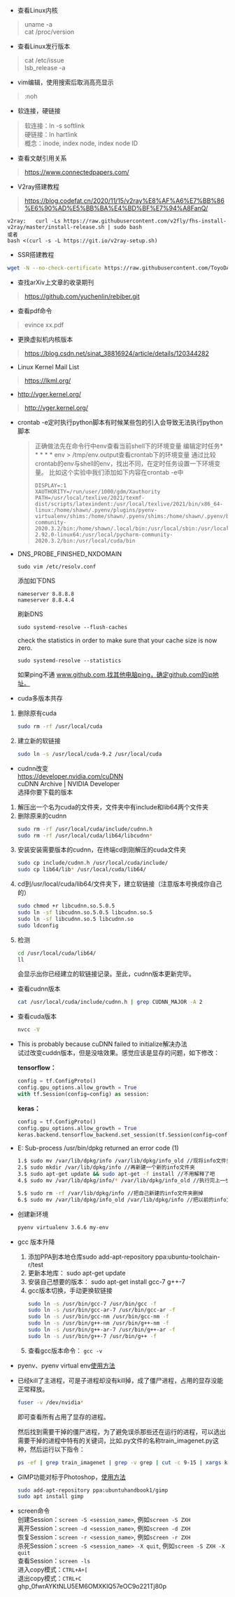 * 查看Linux内核<br>
> uname -a<br>
> cat /proc/version<br>

* 查看Linux发行版本<br>
> cat /etc/issue<br>
> lsb_release -a<br>

* vim编辑，使用搜索后取消高亮显示<br>
> :noh<br>

* 软连接，硬链接<br>
> 软连接：ln -s   softlink<br>
> 硬链接：ln     hartlink<br>
> 概念：inode, index node, index node ID<br>

* 查看文献引用关系<br>
> <https://www.connectedpapers.com/><br>

* V2ray搭建教程<br>
> <https://blog.codefat.cn/2020/11/15/v2ray%E8%AF%A6%E7%BB%86%E6%90%AD%E5%BB%BA%E4%BD%BF%E7%94%A8FanQ/><br>
```
v2ray:   curl -Ls https://raw.githubusercontent.com/v2fly/fhs-install-v2ray/master/install-release.sh | sudo bash
或者
bash <(curl -s -L https://git.io/v2ray-setup.sh)
```
* SSR搭建教程<br>
```bash
wget -N --no-check-certificate https://raw.githubusercontent.com/ToyoDAdoubi/doubi/master/ssr.sh && chmod +x ssr.sh && bash ssr.sh
```
* 查找arXiv上文章的收录期刊<br>
> <https://github.com/yuchenlin/rebiber.git><br>

* 查看pdf命令<br>
> evince xx.pdf<br>

* 更换虚拟机内核版本<br>
> <https://blog.csdn.net/sinat_38816924/article/details/120344282>

* Linux Kernel Mail List
> <https://lkml.org/>

* http://vger.kernel.org/
> <http://vger.kernel.org/>

* crontab -e定时执行python脚本有时候某些包的引入会导致无法执行python脚本
    > 正确做法先在命令行中env查看当前shell下的环境变量
    > 编辑定时任务* * * * * env > /tmp/env.output查看crontab下的环境变量
    > 通过比较crontab的env与shell的env，找出不同，在定时任务设置一下环境变量。
    > 比如这个实验中我们添加如下内容在crontab -e中
    > ```shell
    > DISPLAY=:1
    > XAUTHORITY=/run/user/1000/gdm/Xauthority
    > PATH=/usr/local/texlive/2021/texmf-dist/scripts/latexindent:/usr/local/texlive/2021/bin/x86_64-linux:/home/shawn/.pyenv/plugins/pyenv-virtualenv/shims:/home/shawn/.pyenv/shims:/home/shawn/.pyenv/bin:/usr/local/anaconda3/bin:/usr/local/pycharm-community-2020.3.2/bin:/home/shawn/.local/bin:/usr/local/sbin:/usr/local/bin:/usr/sbin:/usr/bin:/sbin:/bin:/usr/games:/usr/local/games:/snap/bin:/opt/blender-2.92.0-linux64:/usr/local/pycharm-community-2020.3.2/bin:/usr/local/cuda/bin
    > ```

* DNS_PROBE_FINISHED_NXDOMAIN
    ```
    sudo vim /etc/resolv.conf
    ```
    添加如下DNS
    ```
    nameserver 8.8.8.8
    nameserver 8.8.4.4
    ```
    刷新DNS
    ```
    sudo systemd-resolve --flush-caches
    ```
    check the statistics in order to make sure that your cache size is now zero.
    ```
    sudo systemd-resolve --statistics
    ```
    如果ping不通 www.github.com,找其他电脑ping，确定github.com的ip地址。


* cuda多版本共存<br>
1. 删除原有cuda<br>
    ```bash
    sudo rm -rf /usr/local/cuda
    ```
2. 建立新的软链接
    ```bash
    sudo ln -s /usr/local/cuda-9.2 /usr/local/cuda
    ```

* cudnn改变<br>
<https://developer.nvidia.com/cuDNN><br>
cuDNN Archive | NVIDIA Developer<br>
选择你要下载的版本<br>
1. 解压出一个名为cuda的文件夹，文件夹中有include和lib64两个文件夹<br>
2. 删除原来的cudnn<br>
    ```bash
    sudo rm -rf /usr/local/cuda/include/cudnn.h
    sudo rm -rf /usr/local/cuda/lib64/libcudnn*
    ```
3. 安装安装需要版本的cudnn，在终端cd到刚解压的cuda文件夹<br>
    ```bash
    sudo cp include/cudnn.h /usr/local/cuda/include/
    sudo cp lib64/lib* /usr/local/cuda/lib64/
    ```
4. cd到/usr/local/cuda/lib64/文件夹下，建立软链接（注意版本号换成你自己的）<br>
    ```bash
    sudo chmod +r libcudnn.so.5.0.5  
    sudo ln -sf libcudnn.so.5.0.5 libcudnn.so.5  
    sudo ln -sf libcudnn.so.5 libcudnn.so  
    sudo ldconfig  
    ```
5. 检测
    ```bash
    cd /usr/local/cuda/lib64/
    ll
    ```
    会显示出你已经建立的软链接记录。至此，cudnn版本更新完毕。

* 查看cudnn版本
    ```bash
    cat /usr/local/cuda/include/cudnn.h | grep CUDNN_MAJOR -A 2
    ```

* 查看cuda版本
    ```bash
    nvcc -V
    ```

* This is probably because cuDNN failed to initialize解决办法<br>
试过改变cuddn版本，但是没啥效果。感觉应该是显存的问题，如下修改：<br>

    **tensorflow：**
    ```python
    config = tf.ConfigProto()
    config.gpu_options.allow_growth = True
    with tf.Session(config=config) as session:
    ```
    **keras：**
    ```python
    config = tf.ConfigProto()
    config.gpu_options.allow_growth = True
    keras.backend.tensorflow_backend.set_session(tf.Session(config=config))
    ```

* E: Sub-process /usr/bin/dpkg returned an error code (1)
    ```bash
    1.$ sudo mv /var/lib/dpkg/info /var/lib/dpkg/info_old //现将info文件夹更名
    2.$ sudo mkdir /var/lib/dpkg/info //再新建一个新的info文件夹
    3.$ sudo apt-get update && sudo apt-get -f install //不用解释了吧
    4.$ sudo mv /var/lib/dpkg/info/* /var/lib/dpkg/info_old //执行完上一步操作后会在新的info文件夹下生成一些文件，现将这些文件全部移到info_old文件夹下

    5.$ sudo rm -rf /var/lib/dpkg/info //把自己新建的info文件夹删掉
    6.$ sudo mv /var/lib/dpkg/info_old /var/lib/dpkg/info //把以前的info文件夹重新改
    ```
* 创建新环境 
    ```bash
    pyenv virtualenv 3.6.6 my-env
    ```

* gcc 版本升降
    1. 添加PPA到本地仓库sudo add-apt-repository ppa:ubuntu-toolchain-r/test
    2. 更新本地库： sudo apt-get update
    3. 安装自己想要的版本： sudo apt-get install gcc-7 g++-7
    4. gcc版本切换，手动更换软链接
        ```bash
        sudo ln -s /usr/bin/gcc-7 /usr/bin/gcc -f
        sudo ln -s /usr/bin/gcc-ar-7 /usr/bin/gcc-ar -f
        sudo ln -s /usr/bin/gcc-nm /usr/bin/gcc-nm -f
        sudo ln -s /usr/bin/g++-nm /usr/bin/g++-nm -f
        sudo ln -s /usr/bin/g++-ar-7 /usr/bin/g++-ar -f
        sudo ln -s /usr/bin/g++-7 /usr/bin/g++ -f
        ```
    5. 查看gcc版本命令： `gcc -v`
* pyenv、pyenv virtual env[使用方法](https://www.jianshu.com/p/3e93311fe6cb)

* 已经kill了主进程，可是子进程却没有kill掉，成了僵尸进程，占用的显存没能正常释放。
    ```bash
    fuser -v /dev/nvidia*
    ```
    即可查看所有占用了显存的进程。

    然后找到需要干掉的僵尸进程，为了避免误杀那些还在运行的进程，可以选出需要干掉的进程中特有的关键词，比如.py文件的名称train_imagenet.py这种，然后运行以下指令：
    ```bash
    ps -ef | grep train_imagenet | grep -v grep | cut -c 9-15 | xargs kill -9
    ```
* GIMP功能对标于Photoshop，[使用方法](https://blog.csdn.net/michaelchain/article/details/119628593)
    ```bash
    sudo add-apt-repository ppa:ubuntuhandbook1/gimp
    sudo apt install gimp
    ```

* screen命令<br>
    创建Session：`screen -S <session_name>`, 例如`screen -S ZXH`<br>
    离开Session：`screen -d <session_name>`, 例如`screen -d ZXH`<br>
    恢复Session：`screen -r <session_name>`, 例如`screen -r ZXH`<br>
    杀死Session：`screen -S <session_name> -X quit`, 例如`screen -S ZXH -X quit`<br>
    查看Session：`screen -ls`<br>
    进入copy模式：`CTRL+A+[`<br>
    退出copy模式：`CTRL+C`<br>
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